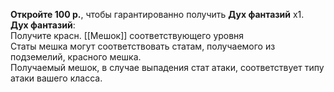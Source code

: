 **Откройте 100 р.**, чтобы гарантированно получить **Дух фантазий** х1.   
**Дух фантазий**:  
Получите красн. [[Мешок]] соответствующего уровня  
Статы мешка могут соответствовать статам, получаемого из подземелий, красного мешка.  
Получаемый мешок, в случае выпадения стат атаки, соответствует типу атаки вашего класса.